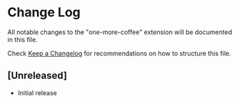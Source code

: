 # Change Log

All notable changes to the "one-more-coffee" extension will be documented in this file.

Check [Keep a Changelog](http://keepachangelog.com/) for recommendations on how to structure this file.

## [Unreleased]

- Initial release